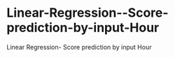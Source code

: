 # Linear-Regression--Score-prediction-by-input-Hour
Linear Regression- Score prediction by input Hour
